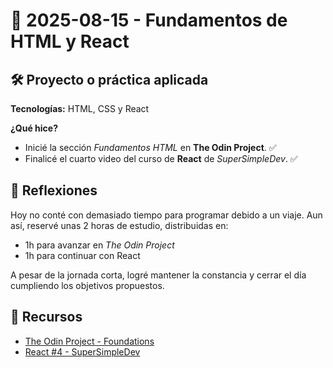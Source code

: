 # 📅 2025-08-15 - Fundamentos de HTML y React

## 🛠️ Proyecto o práctica aplicada

**Tecnologías:** HTML, CSS y React

**¿Qué hice?**

- Inicié la sección *Fundamentos HTML* en **The Odin Project**. ✅  
- Finalicé el cuarto video del curso de **React** de *SuperSimpleDev*. ✅  

## 💭 Reflexiones

Hoy no conté con demasiado tiempo para programar debido a un viaje. Aun así, reservé unas 2 horas de estudio, distribuidas en:
- 1h para avanzar en *The Odin Project*  
- 1h para continuar con React

A pesar de la jornada corta, logré mantener la constancia y cerrar el día cumpliendo los objetivos propuestos.

## 🔗 Recursos

- [The Odin Project - Foundations](https://www.theodinproject.com/paths/foundations/courses/foundations)  
- [React #4 - SuperSimpleDev](https://www.youtube.com/watch?v=Mra4RGb-Exc&t=4256s)
